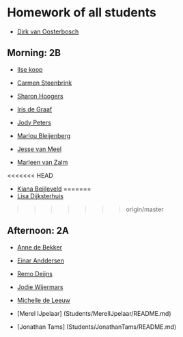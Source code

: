 # Homework of all students

- [Dirk van Oosterbosch](Students/Dirk/README.md)

## Morning: 2B
- [Ilse koop](Students/IlseKoop/README.md)

- [Carmen Steenbrink](Students/CarmenSteenbrink/README.md)

- [Sharon Hoogers](Students/SharonHoogers/README.md)

- [Iris de Graaf](Students/IrisdeGraaf/README.md)

- [Jody Peters](students/JodyPeters/README.md)

- [Marlou Bleijenberg](Students/MarlouBleijenberg/README.md)

- [Jesse van Meel](Students/JessevanMeel/README.md)

- [Marleen van Zalm](Students/Marleenvanzalm/readme.md)

<<<<<<< HEAD
- [Kiana Beijleveld](Students/KianaBeijleveld/readme.md)
=======
- [Lisa Dijksterhuis](Students/LisaDijksterhuis/readme.md)

>>>>>>> origin/master



## Afternoon: 2A

- [Anne de Bekker](Students/annedebekker/README.md)

- [Einar Anddersen](Students/EinarAndersen/README.md)

- [Remo Deijns](Students/RemoDeijns/README.md)

- [Jodie Wijermars](Students/Jodie/README.md)

- [Michelle de Leeuw](Students/MichelledeLeeuw/README.md)

- [Merel IJpelaar] (Students/MerelIJpelaar/README.md)

- [Jonathan Tams] (Students/JonathanTams/README.md)

